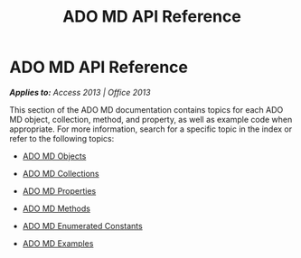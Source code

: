 ﻿---
title: ADO MD API Reference
TOCTitle: ADO MD API Reference
ms:assetid: 897193ef-5b7c-78b2-cd88-92d19247fbaf
ms:mtpsurl: https://msdn.microsoft.com/en-us/library/JJ249602(v=office.15)
ms:contentKeyID: 48546163
ms.date: 09/18/2015
mtps_version: v=office.15
---

# ADO MD API Reference


_**Applies to:** Access 2013 | Office 2013_

This section of the ADO MD documentation contains topics for each ADO MD object, collection, method, and property, as well as example code when appropriate. For more information, search for a specific topic in the index or refer to the following topics:

  - [ADO MD Objects](ado-md-objects.md)

  - [ADO MD Collections](ado-md-collections.md)

  - [ADO MD Properties](ado-md-properties.md)

  - [ADO MD Methods](ado-md-methods.md)

  - [ADO MD Enumerated Constants](ado-md-enumerated-constants.md)

  - [ADO MD Examples](https://msdn.microsoft.com/en-us/library/jj250276\(v=office.15\))

